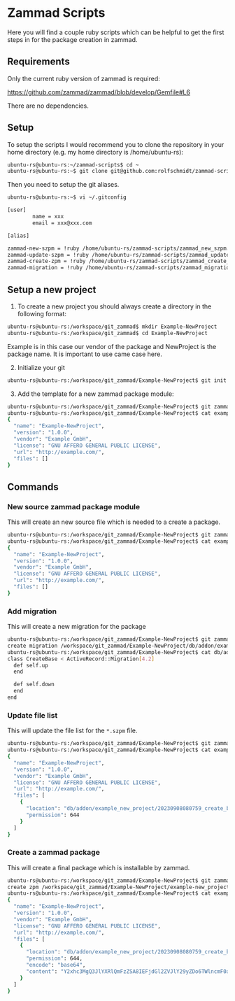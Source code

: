 # Zammad Scripts

Here you will find a couple ruby scripts which can be helpful to get the first steps in for the package creation in zammad.

## Requirements

Only the current ruby version of zammad is required:

https://github.com/zammad/zammad/blob/develop/Gemfile#L6

There are no dependencies.

## Setup

To setup the scripts I would recommend you to clone the repository in your home directory (e.g. my home directory is /home/ubuntu-rs):

```bash
ubuntu-rs@ubuntu-rs:~/zammad-scripts$ cd ~
ubuntu-rs@ubuntu-rs:~$ git clone git@github.com:rolfschmidt/zammad-scripts.git
```

Then you need to setup the git aliases.

```bash
ubuntu-rs@ubuntu-rs:~$ vi ~/.gitconfig

[user]
        name = xxx
        email = xxx@xxx.com

[alias]

zammad-new-szpm = !ruby /home/ubuntu-rs/zammad-scripts/zammad_new_szpm.rb $(pwd)
zammad-update-szpm = !ruby /home/ubuntu-rs/zammad-scripts/zammad_update_szpm.rb $(pwd)
zammad-create-zpm = !ruby /home/ubuntu-rs/zammad-scripts/zammad_create_zpm.rb $(pwd) $1
zammad-migration = !ruby /home/ubuntu-rs/zammad-scripts/zammad_migration.rb $(pwd) $1
```

## Setup a new project

1. To create a new project you should always create a directory in the following format:

```bash
ubuntu-rs@ubuntu-rs:/workspace/git_zammad$ mkdir Example-NewProject
ubuntu-rs@ubuntu-rs:/workspace/git_zammad$ cd Example-NewProject
```

Example is in this case our vendor of the package and NewProject is the package name. It is important to use came case here.

2. Initialize your git
```bash
ubuntu-rs@ubuntu-rs:/workspace/git_zammad/Example-NewProject$ git init
```

3. Add the template for a new zammad package module:

```bash
ubuntu-rs@ubuntu-rs:/workspace/git_zammad/Example-NewProject$ git zammad-new-szpm
ubuntu-rs@ubuntu-rs:/workspace/git_zammad/Example-NewProject$ cat example-new_project.szpm
{
  "name": "Example-NewProject",
  "version": "1.0.0",
  "vendor": "Example GmbH",
  "license": "GNU AFFERO GENERAL PUBLIC LICENSE",
  "url": "http://example.com/",
  "files": []
}
```

## Commands

### New source zammad package module

This will create an new source file which is needed to a create a package.

```bash
ubuntu-rs@ubuntu-rs:/workspace/git_zammad/Example-NewProject$ git zammad-new-szpm
ubuntu-rs@ubuntu-rs:/workspace/git_zammad/Example-NewProject$ cat example-new_project.szpm
{
  "name": "Example-NewProject",
  "version": "1.0.0",
  "vendor": "Example GmbH",
  "license": "GNU AFFERO GENERAL PUBLIC LICENSE",
  "url": "http://example.com/",
  "files": []
}
```

### Add migration

This will create a new migration for the package

```bash
ubuntu-rs@ubuntu-rs:/workspace/git_zammad/Example-NewProject$ git zammad-migration CreateBase
create migration /workspace/git_zammad/Example-NewProject/db/addon/example_new_project/20230908080759_create_base.rb...
ubuntu-rs@ubuntu-rs:/workspace/git_zammad/Example-NewProject$ cat db/addon/example_new_project/20230908080759_create_base.rb
class CreateBase < ActiveRecord::Migration[4.2]
  def self.up
  end

  def self.down
  end
end
```

### Update file list

This will update the file list for the `*.szpm` file.

```bash
ubuntu-rs@ubuntu-rs:/workspace/git_zammad/Example-NewProject$ git zammad-update-szpm
ubuntu-rs@ubuntu-rs:/workspace/git_zammad/Example-NewProject$ cat example-new_project.szpm
{
  "name": "Example-NewProject",
  "version": "1.0.0",
  "vendor": "Example GmbH",
  "license": "GNU AFFERO GENERAL PUBLIC LICENSE",
  "url": "http://example.com/",
  "files": [
    {
      "location": "db/addon/example_new_project/20230908080759_create_base.rb",
      "permission": 644
    }
  ]
}
```

### Create a zammad package

This will create a final package which is installable by zammad.

```bash
ubuntu-rs@ubuntu-rs:/workspace/git_zammad/Example-NewProject$ git zammad-create-zpm 1.0.0
create zpm /workspace/git_zammad/Example-NewProject/example-new_project-1.0.0.zpm...
ubuntu-rs@ubuntu-rs:/workspace/git_zammad/Example-NewProject$ cat example-new_project-1.0.0.zpm
{
  "name": "Example-NewProject",
  "version": "1.0.0",
  "vendor": "Example GmbH",
  "license": "GNU AFFERO GENERAL PUBLIC LICENSE",
  "url": "http://example.com/",
  "files": [
    {
      "location": "db/addon/example_new_project/20230908080759_create_base.rb",
      "permission": 644,
      "encode": "base64",
      "content": "Y2xhc3MgQ3JlYXRlQmFzZSA8IEFjdGl2ZVJlY29yZDo6TWlncmF0aW9uWzQu\nMl0KICBkZWYgc2VsZi51cAogIGVuZAoKICBkZWYgc2VsZi5kb3duCiAgZW5k\nCmVuZAo="
    }
  ]
}
```

